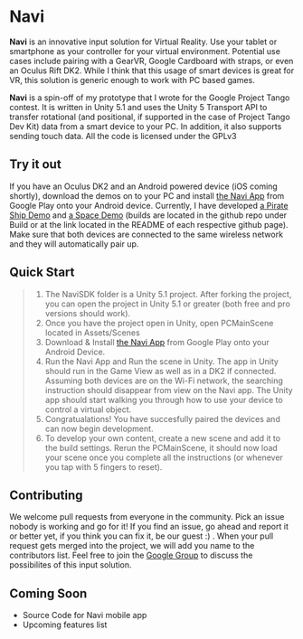 # Navi

**Navi** is an innovative input solution for Virtual Reality. Use your tablet or smartphone as your controller for your virtual environment. Potential use cases include pairing with a GearVR, Google Cardboard with straps, or even an Oculus Rift DK2. While I think that this usage of smart devices is great for VR, this solution is generic enough to work with PC based games. 

**Navi** is a spin-off of my prototype that I wrote for the Google Project Tango contest. It is written in Unity 5.1 and uses the Unity 5 Transport API to transfer rotational (and positional, if supported in the case of Project Tango Dev Kit) data from a smart device to your PC. In addition, it also supports sending touch data. All the code is licensed under the GPLv3

## Try it out

If you have an Oculus DK2 and an Android powered device (iOS coming shortly), download the demos on to your PC and install [the Navi App](https://play.google.com/store/apps/details?id=com.navi.io) from Google Play onto your Android device. Currently, I have developed [a Pirate Ship Demo](https://github.com/vmohan7/NaviPirateDemo) and [a Space Demo](https://github.com/vmohan7/NaviSpaceDemo) (builds are located in the github repo under Build or at the link located in the README of each respective github page). Make sure that both devices are connected to the same wireless network and they will automatically pair up. 

## Quick Start

> 1. The NaviSDK folder is a Unity 5.1 project. After forking the project, you can open the project in Unity 5.1 or greater (both free and pro versions should work). 
> 2. Once you have the project open in Unity, open PCMainScene located in Assets/Scenes
> 3. Download & Install [the Navi App](https://play.google.com/store/apps/details?id=com.navi.io) from Google Play onto your Android Device.
> 4. Run the Navi App and Run the scene in Unity. The app in Unity should run in the Game View as well as in a DK2 if connected. Assuming both devices are on the Wi-Fi network, the searching instruction should disappear from view on the Navi app. The Unity app should start walking you through how to use your device to control a virtual object.
> 5. Congratualations! You have succesfully paired the devices and can now begin development. 
> 6. To develop your own content, create a new scene and add it to the build settings. Rerun the PCMainScene, it should now load your scene once you complete all the instructions (or whenever you tap with 5 fingers to reset).

## Contributing

We welcome pull requests from everyone in the community. Pick an issue nobody is working and go for it! If you find an issue, go ahead and report it or better yet, if you think you can fix it, be our guest :) . When your pull request gets merged into the project, we will add you name to the contributors list. Feel free to join the [Google Group](https://groups.google.com/forum/#!forum/navi-io) to discuss the possibilites of this input solution.

## Coming Soon

- Source Code for Navi mobile app
- Upcoming features list

